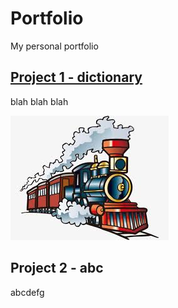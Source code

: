 # Portfolio
My personal portfolio



## [Project 1 - dictionary](https://github.com/yts01/DE-EN-Interactive-Dictionary)
blah blah blah

![](/images/Zug.jpg)

## Project 2 - abc
abcdefg
